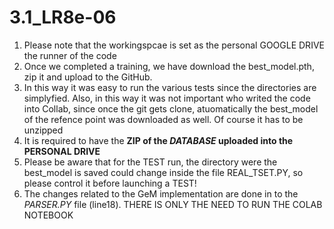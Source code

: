 # 3.1_LR8e-06

1. Please note that the workingspcae is set as the personal GOOGLE DRIVE the runner of the code
2. Once we completed a training, we have download the best_model.pth, zip it and upload to the GitHub.
3. In this way it was easy to run the various tests since the directories are simplyfied. Also, in this way it was not important who writed the code into Collab, since once the git gets clone, atuomatically the best_model of the refence point was downloaded as well. Of course it has to be unzipped
4. It is required to have the **ZIP of the *DATABASE* uploaded into the PERSONAL DRIVE**
5. Please be aware that for the TEST run, the directory were the best_model is saved could change inside the file REAL_TSET.PY, so please control it before launching a TEST!
6. The changes related to the GeM implementation are done in to the *PARSER.PY* file (line18). THERE IS ONLY THE NEED TO RUN THE COLAB NOTEBOOK
